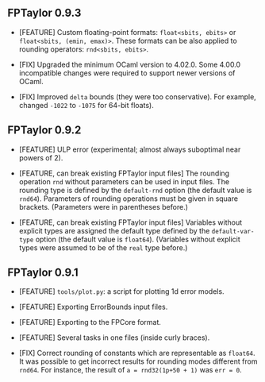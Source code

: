 FPTaylor 0.9.3
--------------

- [FEATURE] Custom floating-point formats: `float<sbits, ebits>` or
   `float<sbits, (emin, emax)>`. These formats can be also applied
   to rounding operators: `rnd<sbits, ebits>`.

- [FIX] Upgraded the minimum OCaml version to 4.02.0. Some 4.00.0 incompatible
   changes were required to support newer versions of OCaml.

- [FIX] Improved `delta` bounds (they were too conservative). For example, 
   changed `-1022` to `-1075` for 64-bit floats).

FPTaylor 0.9.2
--------------

- [FEATURE] ULP error (experimental; almost always suboptimal near powers of 2).

- [FEATURE, can break existing FPTaylor input files]
  The rounding operation `rnd` without parameters can be used
  in input files. The rounding type is defined by the
  `default-rnd` option (the default value is `rnd64`).
  Parameters of rounding operations must be given in square brackets.
  (Parameters were in parentheses before.)

- [FEATURE, can break existing FPTaylor input files]
  Variables without explicit types are assigned the default type defined
  by the `default-var-type` option (the default value is `float64`).
  (Variables without explicit types were assumed to be of the `real` type before.)

FPTaylor 0.9.1
--------------

- [FEATURE] `tools/plot.py`: a script for plotting 1d error models.

- [FEATURE] Exporting ErrorBounds input files.

- [FEATURE] Exporting to the FPCore format.

- [FEATURE] Several tasks in one files (inside curly braces).

- [FIX] Correct rounding of constants which are representable as `float64`.
  It was possible to get incorrect results for rounding modes
  different from `rnd64`. For instance, the result of `a = rnd32(1p+50 + 1)` 
  was `err = 0`.
